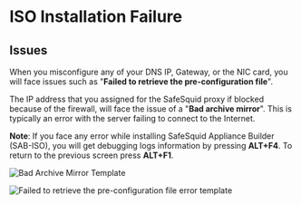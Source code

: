 # ISO Installation Failure

## Issues

When you misconfigure any of your DNS IP, Gateway, or the NIC card, you will face issues such as "**Failed to retrieve the pre-configuration file**".

The IP address that you assigned for the SafeSquid proxy if blocked because of the firewall, will face the issue of a "**Bad archive mirror**". This is typically an error with the server failing to connect to the Internet.

**Note**: If you face any error while installing SafeSquid Appliance Builder (SAB-ISO), you will get debugging logs information by pressing **ALT+F4**. To return to the previous screen press **ALT+F1**.

![Bad Archive Mirror Template](/img/Troubleshooting/ISO_installation_failure/image1.webp)

![Failed to retrieve the pre-configuration file error template](/img/Troubleshooting/ISO_installation_failure/image2.webp)
